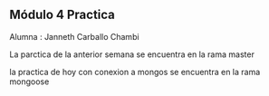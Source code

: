## Módulo 4 Practica 

Alumna : Janneth Carballo Chambi 

La parctica de la anterior semana se encuentra en la rama master 

la practica de hoy con conexion a mongos se encuentra en la rama mongoose 
